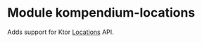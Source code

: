 # Module kompendium-locations

Adds support for Ktor [Locations](https://ktor.io/docs/locations.html) API. 
